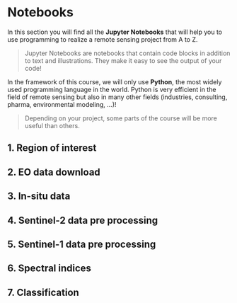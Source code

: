 # Notebooks

In this section you will find all the **Jupyter Notebooks** that will help you to use programming to realize a remote sensing project from A to Z.

> Jupyter Notebooks are notebooks that contain code blocks in addition to text and illustrations. They make it easy to see the output of your code!

In the framework of this course, we will only use **Python**, the most widely used programming language in the world.
Python is very efficient in the field of remote sensing but also in many other fields (industries, consulting, pharma, environmental modeling, ...)! 

> Depending on your project, some parts of the course will be more useful than others.


## 1. Region of interest

## 2. EO data download

## 3. In-situ data

## 4. Sentinel-2 data pre processing

## 5. Sentinel-1 data pre processing

## 6. Spectral indices

## 7. Classification
